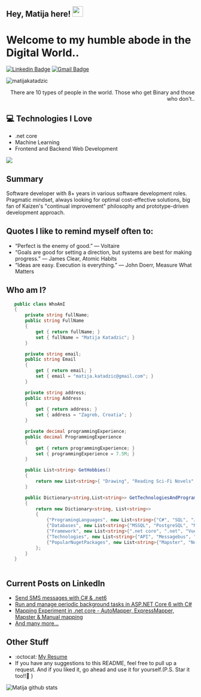 ## Hey, Matija here!  <img src="https://media.giphy.com/media/hvRJCLFzcasrR4ia7z/giphy.gif" width="28px" height="28px">

<h1>Welcome to my humble abode in the Digital World..</h1> 

[![Linkedin Badge](https://img.shields.io/badge/-matijakatadzic-blue?style=flat-square&logo=Linkedin&logoColor=white&link=https://www.linkedin.com/in/matija-katadzic-288691108)](https://www.linkedin.com/in/matija-katadzic-288691108/) [![Gmail Badge](https://img.shields.io/badge/-matija.katadzic@gmail.com-c14438?style=flat-square&logo=Gmail&logoColor=white&link=mailto:matija.katadzic@gmail.com)](mailto:matija.katadzic@gmail.com) 
<p align="left"> <img src="https://komarev.com/ghpvc/?username=matijakatadzic" alt="matijakatadzic" /> </p>

<div style="text-align: right">There are 10 types of people in the world. Those who get Binary and those who don't.. </div>

## :computer: Technologies I Love
* .net core
* Machine Learning
* Frontend and Backend Web Development

<img src = "https://github-readme-stats.vercel.app/api/top-langs/?username=matijakatadzic&layout=compact">

## Summary
Software developer with 8+ years in various software development
roles.
Pragmatic mindset, always looking for optimal cost-effective
solutions, big fan of Kaizen's "continual improvement" philosophy
and prototype-driven development approach.

## Quotes I like to remind myself often to:
* “Perfect is the enemy of good.” ― Voltaire
* “Goals are good for setting a direction, but systems are best for making progress.” ― James Clear, Atomic Habits
* “Ideas are easy. Execution is everything.” ― John Doerr, Measure What Matters
 
 ## Who am I?
 ```csharp
    public class WhoAmI
    {
        private string fullName; 
        public string FullName
        {
            get { return fullName; }
            set { fullName = "Matija Katadzic"; }
        }

        private string email;
        public string Email
        {
            get { return email; }
            set { email = "matija.katadzic@gmail.com"; }
        }

        private string address;
        public string Address
        {
            get { return address; }
            set { address = "Zagreb, Croatia"; }
        }

        private decimal programmingExperience;
        public decimal ProgrammingExperience
        {
            get { return programmingExperience; }
            set { programmingExperience = 7.5M; }
        }

        public List<string> GetHobbies()
        {
            return new List<string>{ "Drawing", "Reading Sci-Fi Novels", "Writing a tech blog", "Being up all Night chasing that ONE BUG..." };
        }

        public Dictionary<string,List<string>> GetTechnologiesAndProgramingLanguages()
        {
            return new Dictionary<string, List<string>>
            {
                {"ProgramingLanguages", new List<string>{"C#", "SQL", "JavaScript" } },
                {"Databases", new List<string>{"MSSQL", "PostgreSQL", "MariaDB", "DB2" } },
                {"Framework", new List<string>{".net core", ".net", "Vue.js", "Angular" } },
                {"Technologies", new List<string>{"API", "Messagebus", "Azure", "Azure functions" } },
                {"PopularNugetPackages", new List<string>{"Mapster", "Newtonsoft.json", "Serilog", "Swashbuckle", "Moq", "Polly", "Quartz", "..." } }
            };
        }
    }
	
 ```
 
## Current Posts on LinkedIn
* [Send SMS messages with C# & .net6](https://www.linkedin.com/pulse/send-sms-messages-c-net6-matija-katadzic-1e/)
* [Run and manage periodic background tasks in ASP.NET Core 6 with C#](https://www.linkedin.com/pulse/run-manage-periodic-background-tasks-aspnet-core-6-c-matija-katadzic/)
* [Mapping Experiment in .net core - AutoMapper, ExpressMapper, Mapster & Manual mapping](https://www.linkedin.com/pulse/mapping-experiment-net-core-automapper-expressmapper-matija-katadzic/)
* [And many more...](https://www.linkedin.com/in/matija-katadzic-288691108/details/featured/)
 
## Other Stuff
  - :octocat: [My Resume](https://www.linkedin.com/in/matija-katadzic-288691108/)
  - If you have any suggestions to this README, feel free to pull up a request. And if you liked it, go ahead and use it for yourself.(P.S. Star it too!!:grimacing: )

![Matija github stats](https://github-readme-stats.vercel.app/api?username=matijakatadzic&show_icons=true&hide=[%22issues%22])
